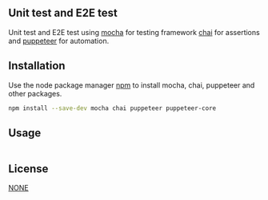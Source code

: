 ## Unit test and E2E test

Unit test and E2E test using [mocha](https://mochajs.org/) for testing framework  [chai](https://www.chaijs.com/) for assertions and [puppeteer](https://pptr.dev/) for automation.

## Installation

Use the node package manager [npm](https://docs.npmjs.com/) to install mocha, chai, puppeteer and other packages.

```bash
npm install --save-dev mocha chai puppeteer puppeteer-core
```

## Usage

```js

```

## License

[NONE]()